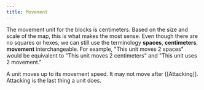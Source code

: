 ```yaml
---
title: Movement
---
```

The movement unit for the blocks is centimeters. Based on the size and scale of the map, this is what makes the most sense. Even though there are no squares or hexes, we can still use the terminology **spaces**, **centimeters**, **movement** interchangeable. For example, "This unit moves 2 spaces" would be equivalent to "This unit moves 2 centimeters" and "This unit uses 2 movement."

A unit moves up to its movement speed. It may not move after [[Attacking]]. Attacking is the last thing a unit does. 